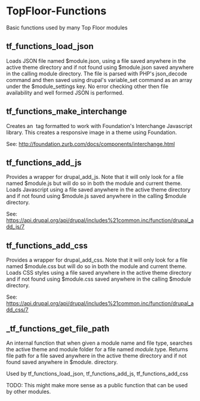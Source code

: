 # TopFloor-Functions
Basic functions used by many Top Floor modules

## tf_functions_load_json
Loads JSON file named $module.json, using a file saved anywhere in the active theme directory and if not found using $module.json saved anywhere in the calling module directory.  The file is parsed with PHP's json_decode command and then saved using drupal's variable_set command as an array under the $module_settings key.  No error checking other then file availability
and well formed JSON is performed.

## tf_functions_make_interchange
Creates an <img> tag formatted to work with Foundation's Interchange Javascript library.  This creates a responsive image in a theme using Foundation.

See: http://foundation.zurb.com/docs/components/interchange.html

## tf_functions_add_js
Provides a wrapper for drupal_add_js.  Note that it will only look for a  file named $module.js but will do so in both the module and current theme. Loads Javascript using a file saved anywhere in the active theme directory  and if not found using $module.js saved anywhere in the calling $module directory.

See: https://api.drupal.org/api/drupal/includes%21common.inc/function/drupal_add_js/7

## tf_functions_add_css
Provides a wrapper for drupal_add_css.  Note that it will only look for a file named $module.css but will do so in both the module and current theme. Loads CSS styles using a file saved anywhere in the active theme directory and if not found using $module.css saved anywhere in the calling $module directory.

See: https://api.drupal.org/api/drupal/includes%21common.inc/function/drupal_add_css/7

## _tf_functions_get_file_path
An internal function that when given a module name and file type, searches the active theme and module folder for a file named $module.$type.   Returns file path for a file saved anywhere in the active theme directory and if not found saved anywhere in $module. directory.

Used by tf_functions_load_json, tf_functions_add_js, tf_functions_add_css

TODO: This might make more sense as a public function that can be used by other modules.
